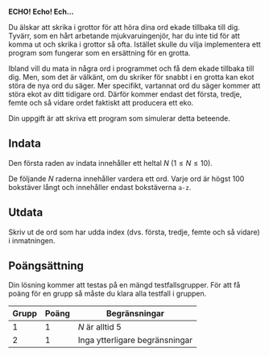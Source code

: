 **ECHO! Echo! Ech...**

Du älskar att skrika i grottor för att höra dina ord ekade tillbaka till dig. Tyvärr, som en hårt arbetande mjukvaruingenjör, har du
inte tid för att komma ut och skrika i grottor så ofta. Istället skulle du vilja implementera ett program som fungerar som en ersättning för en grotta.

Ibland vill du mata in några ord i programmet och få dem ekade tillbaka till dig. Men, som det är välkänt, om du skriker för snabbt i en grotta kan ekot störa de nya ord du säger. Mer specifikt, vartannat ord du säger kommer att störa ekot av ditt tidigare ord. Därför kommer endast det första, tredje, femte och så vidare ordet faktiskt att producera ett eko.

Din uppgift är att skriva ett program som simulerar detta beteende.

## Indata

Den första raden av indata innehåller ett heltal $N$ ($1 \le N \le 10$).

De följande $N$ raderna innehåller vardera ett ord. Varje ord är högst $100$ bokstäver långt och innehåller endast bokstäverna `a-z`.

## Utdata

Skriv ut de ord som har udda index (dvs. första, tredje, femte och så vidare) i inmatningen.


## Poängsättning

Din lösning kommer att testas på en mängd testfallsgrupper.
För att få poäng för en grupp så måste du klara alla testfall i gruppen.

| Grupp | Poäng | Begränsningar            |
|-------|-------|--------------------------|
| 1     | 1     | $N$ är alltid $5$        |
| 2     | 1     | Inga ytterligare begränsningar |


